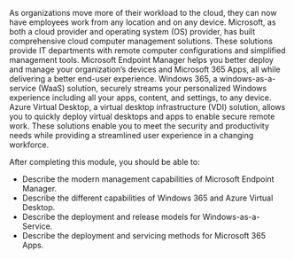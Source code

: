 As organizations move more of their workload to the cloud, they can now have employees work from any location and on any device. Microsoft, as both a cloud provider and operating system (OS) provider, has built comprehensive cloud computer management solutions. These solutions provide IT departments with remote computer configurations and simplified management tools. Microsoft Endpoint Manager helps you better deploy and manage your organization’s devices and Microsoft 365 Apps, all while delivering a better end-user experience. Windows 365, a windows-as-a-service (WaaS) solution, securely streams your personalized Windows experience including all your apps, content, and settings, to any device. Azure Virtual Desktop, a virtual desktop infrastructure (VDI) solution, allows you to quickly deploy virtual desktops and apps to enable secure remote work. These solutions enable you to meet the security and productivity needs while providing a streamlined user experience in a changing workforce.

After completing this module, you should be able to:

 -  Describe the modern management capabilities of Microsoft Endpoint Manager.
 -  Describe the different capabilities of Windows 365 and Azure Virtual Desktop.
 -  Describe the deployment and release models for Windows-as-a-Service.
 -  Describe the deployment and servicing methods for Microsoft 365 Apps.
